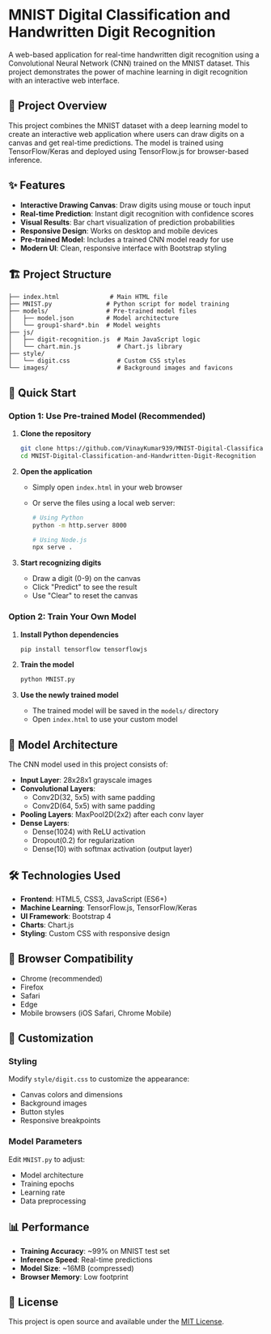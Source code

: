 # MNIST Digital Classification and Handwritten Digit Recognition

A web-based application for real-time handwritten digit recognition using a Convolutional Neural Network (CNN) trained on the MNIST dataset. This project demonstrates the power of machine learning in digit recognition with an interactive web interface.

## 🎯 Project Overview

This project combines the MNIST dataset with a deep learning model to create an interactive web application where users can draw digits on a canvas and get real-time predictions. The model is trained using TensorFlow/Keras and deployed using TensorFlow.js for browser-based inference.

## ✨ Features

- **Interactive Drawing Canvas**: Draw digits using mouse or touch input
- **Real-time Prediction**: Instant digit recognition with confidence scores
- **Visual Results**: Bar chart visualization of prediction probabilities
- **Responsive Design**: Works on desktop and mobile devices
- **Pre-trained Model**: Includes a trained CNN model ready for use
- **Modern UI**: Clean, responsive interface with Bootstrap styling

## 🏗️ Project Structure

```
├── index.html              # Main HTML file
├── MNIST.py               # Python script for model training
├── models/                # Pre-trained model files
│   ├── model.json         # Model architecture
│   └── group1-shard*.bin  # Model weights
├── js/
│   ├── digit-recognition.js  # Main JavaScript logic
│   └── chart.min.js          # Chart.js library
├── style/
│   └── digit.css             # Custom CSS styles
└── images/                   # Background images and favicons
```

## 🚀 Quick Start

### Option 1: Use Pre-trained Model (Recommended)

1. **Clone the repository**

   ```bash
   git clone https://github.com/VinayKumar939/MNIST-Digital-Classification-and-Handwritten-Digit-Recognition.git
   cd MNIST-Digital-Classification-and-Handwritten-Digit-Recognition
   ```

2. **Open the application**

   - Simply open `index.html` in your web browser
   - Or serve the files using a local web server:

     ```bash
     # Using Python
     python -m http.server 8000

     # Using Node.js
     npx serve .
     ```

3. **Start recognizing digits**
   - Draw a digit (0-9) on the canvas
   - Click "Predict" to see the result
   - Use "Clear" to reset the canvas

### Option 2: Train Your Own Model

1. **Install Python dependencies**

   ```bash
   pip install tensorflow tensorflowjs
   ```

2. **Train the model**

   ```bash
   python MNIST.py
   ```

3. **Use the newly trained model**
   - The trained model will be saved in the `models/` directory
   - Open `index.html` to use your custom model

## 🧠 Model Architecture

The CNN model used in this project consists of:

- **Input Layer**: 28x28x1 grayscale images
- **Convolutional Layers**:
  - Conv2D(32, 5x5) with same padding
  - Conv2D(64, 5x5) with same padding
- **Pooling Layers**: MaxPool2D(2x2) after each conv layer
- **Dense Layers**:
  - Dense(1024) with ReLU activation
  - Dropout(0.2) for regularization
  - Dense(10) with softmax activation (output layer)

## 🛠️ Technologies Used

- **Frontend**: HTML5, CSS3, JavaScript (ES6+)
- **Machine Learning**: TensorFlow.js, TensorFlow/Keras
- **UI Framework**: Bootstrap 4
- **Charts**: Chart.js
- **Styling**: Custom CSS with responsive design

## 📱 Browser Compatibility

- Chrome (recommended)
- Firefox
- Safari
- Edge
- Mobile browsers (iOS Safari, Chrome Mobile)

## 🎨 Customization

### Styling

Modify `style/digit.css` to customize the appearance:

- Canvas colors and dimensions
- Background images
- Button styles
- Responsive breakpoints

### Model Parameters

Edit `MNIST.py` to adjust:

- Model architecture
- Training epochs
- Learning rate
- Data preprocessing

## 📊 Performance

- **Training Accuracy**: ~99% on MNIST test set
- **Inference Speed**: Real-time predictions
- **Model Size**: ~16MB (compressed)
- **Browser Memory**: Low footprint

## 📝 License

This project is open source and available under the [MIT License](LICENSE).
